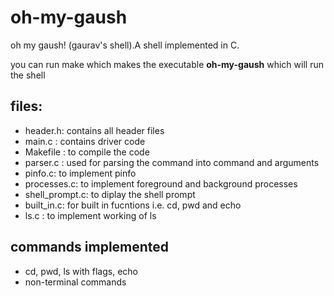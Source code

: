 # oh-my-gaush
oh my gaush! (gaurav's shell).A shell implemented in C. 

you can run make which makes the executable **oh-my-gaush** which will run the shell
## files:
- header.h: contains all header files
- main.c : contains driver code
- Makefile : to compile the code
- parser.c : used for parsing the command into command and arguments 
- pinfo.c: to implement pinfo
- processes.c: to implement foreground and background processes
- shell_prompt.c: to diplay the shell prompt
- built_in.c: for built in fucntions i.e. cd, pwd and echo
- ls.c : to implement working of ls

## commands implemented
- cd, pwd, ls with flags, echo
- non-terminal commands